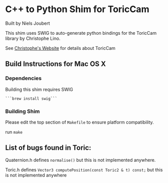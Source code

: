 # C++ to Python Shim for ToricCam

Built by Niels Joubert

This shim uses SWIG to auto-generate python bindings for the ToricCam library by Christophe Lino.

See [Christophe's Website](https://sites.google.com/site/christophelino/libraries) for details about ToricCam

## Build Instructions for Mac OS X


### Dependencies

Building this shim requires SWIG

	```brew install swig```

### Building Shim

Please edit the top section of ```Makefile``` to ensure platform compatibility.

run ```make```

## List of bugs found in Toric:

Quaternion.h defines ```normalise()``` but this is not implemented anywhere.

Toric.h defines ```Vector3 computePosition(const Toric2 & t) const;``` but this is not implemented anywhere